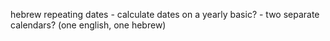 hebrew repeating dates
    - calculate dates on a yearly basic?
    - two separate calendars? (one english, one hebrew)